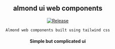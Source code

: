<div align="center">

## almond ui web components

[![Release](https://github.com/almond-ui/almond-ui/actions/workflows/release.yml/badge.svg)](https://github.com/almond-ui/almond-ui/actions/workflows/release.yml)

</div>

<div align="center">

    Almond web components built using tailwind css

[//]: # '[![Onboarding service](./public/readme.png)](https://gitlab.safaricom.co.ke/service-availability/onboarding-service/frontend/onboarding-service)'

#### Simple but complicated ui
